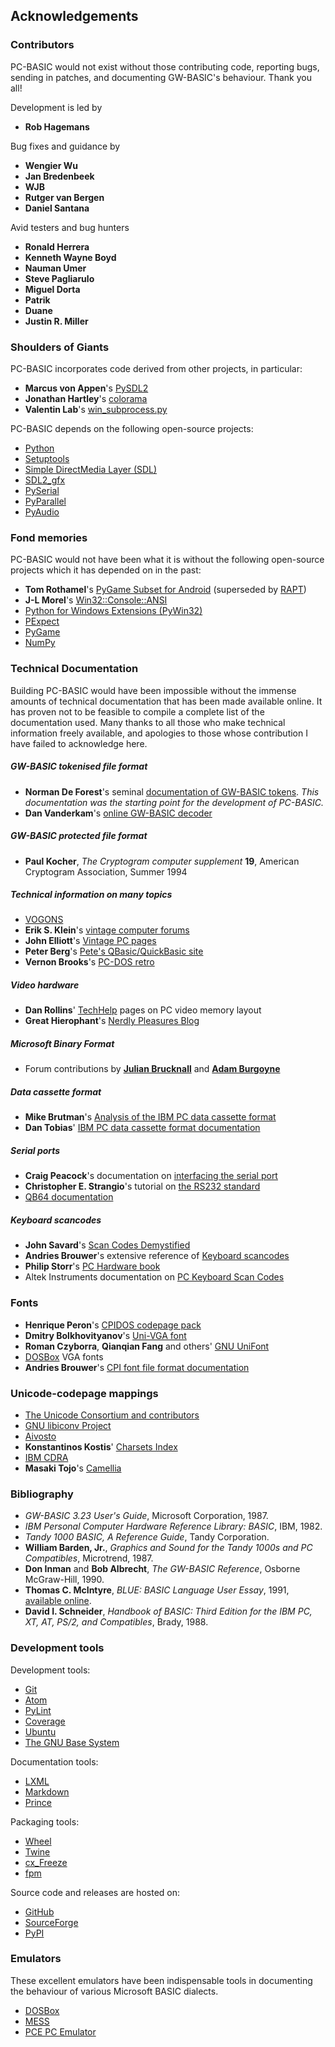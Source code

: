 ## Acknowledgements

### Contributors

PC-BASIC would not exist without those contributing code, reporting bugs,
sending in patches, and documenting GW-BASIC's behaviour. Thank you all!

Development is led by

- **Rob Hagemans**

Bug fixes and guidance by

- **Wengier Wu**
- **Jan Bredenbeek**
- **WJB**
- **Rutger van Bergen**
- **Daniel Santana**

Avid testers and bug hunters

- **Ronald Herrera**
- **Kenneth Wayne Boyd**
- **Nauman Umer**
- **Steve Pagliarulo**
- **Miguel Dorta**
- **Patrik**
- **Duane**
- **Justin R. Miller**


### Shoulders of Giants

PC-BASIC incorporates code derived from other projects, in particular:

  * **Marcus von Appen**'s [PySDL2](https://pysdl2.readthedocs.org/en/latest/)
  * **Jonathan Hartley**'s [colorama](https://github.com/tartley/colorama)
  * **Valentin Lab**'s [win_subprocess.py](https://gist.github.com/vaab/2ad7051fc193167f15f85ef573e54eb9)

PC-BASIC depends on the following open-source projects:

  * [Python](http://www.python.org)
  * [Setuptools](https://pypi.python.org/pypi/setuptools)
  * [Simple DirectMedia Layer (SDL)](http://www.libsdl.org)
  * [SDL2_gfx](http://www.ferzkopp.net/wordpress/2016/01/02/sdl_gfx-sdl2_gfx/)
  * [PySerial](https://github.com/pyserial/pyserial)
  * [PyParallel](https://github.com/pyserial/pyparallel)
  * [PyAudio](http://people.csail.mit.edu/hubert/pyaudio/)


### Fond memories

PC-BASIC would not have been what it is without the following open-source projects
which it has depended on in the past:

  * **Tom Rothamel**'s [PyGame Subset for Android](https://web.archive.org/web/20150712040220/http://pygame.renpy.org/) (superseded by [RAPT](http://www.renpy.org/doc/html/android.html))
  * **J-L Morel**'s [Win32::Console::ANSI](http://search.cpan.org/~jlmorel/Win32-Console-ANSI-1.11/lib/Win32/Console/ANSI.pm)
  * [Python for Windows Extensions (PyWin32)](https://sourceforge.net/projects/pywin32/)
  * [PExpect](http://pexpect.readthedocs.org/en/latest/)
  * [PyGame](http://www.pygame.org)
  * [NumPy](http://www.numpy.org)


### Technical Documentation

Building PC-BASIC would have been impossible without the immense amounts of
technical documentation that has been made available online. It has proven not
to be feasible to compile a complete list of the documentation used. Many
thanks to all those who make technical information freely available, and
apologies to those whose contribution I have failed to acknowledge here.

##### GW-BASIC tokenised file format

  * **Norman De Forest**'s seminal [documentation of GW-BASIC tokens](http://www.chebucto.ns.ca/~af380/GW-BASIC-tokens.html).
    _This documentation was the starting point for the development of PC-BASIC._
  * **Dan Vanderkam**'s [online GW-BASIC decoder](http://www.danvk.org/wp/2008-02-03/reading-old-gw-basic-programs/)

##### GW-BASIC protected file format

  * **Paul Kocher**, _The Cryptogram computer supplement_ **19**, American Cryptogram Association, Summer 1994

##### Technical information on many topics

  * [VOGONS](http://www.vogons.org/)
  * **Erik S. Klein**'s [vintage computer forums](http://www.vintage-computer.com)
  * **John Elliott**'s [Vintage PC pages](http://www.seasip.info/VintagePC/)
  * **Peter Berg**'s [Pete's QBasic/QuickBasic site](http://www.petesqbsite.com/)
  * **Vernon Brooks**'s [PC-DOS retro](https://sites.google.com/site/pcdosretro/)

##### Video hardware

  * **Dan Rollins**' [TechHelp](http://webpages.charter.net/danrollins/techhelp/0089.HTM) pages on PC video memory layout
  * **Great Hierophant**'s [Nerdly Pleasures Blog](http://nerdlypleasures.blogspot.com)

##### Microsoft Binary Format

  * Forum contributions by **[Julian Brucknall](http://www.boyet.com/Articles/MBFSinglePrecision.html)** and **[Adam Burgoyne](http://www.experts-exchange.com/Programming/Languages/Pascal/Delphi/Q_20245266.html)**

##### Data cassette format

  * **Mike Brutman**'s [Analysis of the IBM PC data cassette format](http://www.brutman.com/Cassette_Waveforms/Cassette_Waveforms.html)
  * **Dan Tobias**' [IBM PC data cassette format documentation](http://fileformats.archiveteam.org/wiki/IBM_PC_data_cassette)

##### Serial ports

  * **Craig Peacock**'s documentation on [interfacing the serial port](http://retired.beyondlogic.org/serial/serial.htm)
  * **Christopher E. Strangio**'s tutorial on [the RS232 standard](http://www.camiresearch.com/Data_Com_Basics/RS232_standard.html)
  * [QB64 documentation](http://www.qb64.net/wiki/index.php/Port_Access_Libraries#Serial_Communication_Registers)

##### Keyboard scancodes

  * **John Savard**'s [Scan Codes Demystified](http://www.quadibloc.com/comp/scan.htm)
  * **Andries Brouwer**'s extensive reference of [Keyboard scancodes](https://www.win.tue.nl/~aeb/linux/kbd/scancodes.html)
  * **Philip Storr**'s [PC Hardware book](http://www.philipstorr.id.au/pcbook/book3/scancode.htm)
  * Altek Instruments documentation on [PC Keyboard Scan Codes](http://www.barcodeman.co.uk/altek/mule/scandoc.php)

### Fonts

  * **Henrique Peron**'s [CPIDOS codepage pack](http://www.freedos.org/software/?prog=cpidos)
  * **Dmitry Bolkhovityanov**'s [Uni-VGA font](http://www.inp.nsk.su/~bolkhov/files/fonts/univga/)
  * **Roman Czyborra**, **Qianqian Fang** and others' [GNU UniFont](https://savannah.gnu.org/projects/unifont)
  * [DOSBox](http://www.dosbox.com) VGA fonts
  * **Andries Brouwer**'s [CPI font file format documentation](http://www.win.tue.nl/~aeb/linux/kbd/font-formats-3.html)

### Unicode-codepage mappings

  * [The Unicode Consortium and contributors](http://www.unicode.org/Public/MAPPINGS/VENDORS)
  * [GNU libiconv Project](https://www.gnu.org/software/libiconv/)
  * [Aivosto](http://www.aivosto.com/vbtips/charsets-codepages.html)
  * **Konstantinos Kostis**' [Charsets Index](http://www.kostis.net/charsets/)
  * [IBM CDRA](http://www-01.ibm.com/software/globalization/cdra/)
  * **Masaki Tojo**'s [Camellia](https://github.com/mtojo/camellia)

### Bibliography

  * _GW-BASIC 3.23 User's Guide_, Microsoft Corporation, 1987.
  * _IBM Personal Computer Hardware Reference Library: BASIC_, IBM, 1982.
  * _Tandy 1000 BASIC, A Reference Guide_, Tandy Corporation.
  * **William Barden, Jr.**, _Graphics and Sound for the Tandy 1000s and PC Compatibles_, Microtrend, 1987.
  * **Don Inman** and **Bob Albrecht**, _The GW-BASIC Reference_, Osborne McGraw-Hill, 1990.
  * **Thomas C. McIntyre**, _BLUE: BASIC Language User Essay_, 1991, [available online](https://web.archive.org/web/20060410121551/http://scottserver.net/basically/geewhiz.html).
  * **David I. Schneider**, _Handbook of BASIC: Third Edition for the IBM PC, XT, AT, PS/2, and Compatibles_, Brady, 1988.


### Development tools

Development tools:

  * [Git](https://git-scm.com/)
  * [Atom](https://atom.io/)
  * [PyLint](https://pypi.python.org/pypi/pylint/1.7.6)
  * [Coverage](https://pypi.python.org/pypi/coverage)
  * [Ubuntu](http://www.ubuntu.com/)
  * [The GNU Base System](http://www.gnu.org/)

Documentation tools:

  * [LXML](http://lxml.de)
  * [Markdown](https://pypi.python.org/pypi/Markdown)
  * [Prince](https://www.princexml.com/download/)

Packaging tools:

  * [Wheel](https://pypi.python.org/pypi/wheel)
  * [Twine](https://pypi.python.org/pypi/twine)
  * [cx_Freeze](https://anthony-tuininga.github.io/cx_Freeze/)
  * [fpm](https://github.com/jordansissel/fpm)

Source code and releases are hosted on:

  * [GitHub](https://github.com/)
  * [SourceForge](https://sourceforge.net/)
  * [PyPI](https://pypi.org/project/pcbasic/)


### Emulators

These excellent emulators have been indispensable tools in documenting the
behaviour of various Microsoft BASIC dialects.

  * [DOSBox](http://www.dosbox.com)
  * [MESS](http://www.mess.org)
  * [PCE PC Emulator](http://www.hampa.ch/pce/)
